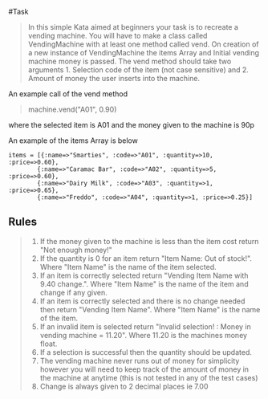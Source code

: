 #Task
> In this simple Kata aimed at beginners your task is to recreate a vending machine. You will have to make a class called VendingMachine 
> with at least one method called vend. On creation of a new instance of VendingMachine the items Array and Initial vending machine money is passed. 
> The vend method should take two arguments 1. Selection code of the item (not case sensitive) and 2. Amount of money the user inserts into the machine.

An example call of the vend method 

> machine.vend("A01", 0.90)

where the selected item is A01 and the money given to the machine is 90p

An example of the items Array is below

```
items = [{:name=>"Smarties", :code=>"A01", :quantity=>10, :price=>0.60},
        {:name=>"Caramac Bar", :code=>"A02", :quantity=>5, :price=>0.60},
        {:name=>"Dairy Milk", :code=>"A03", :quantity=>1, :price=>0.65},
        {:name=>"Freddo", :code=>"A04", :quantity=>1, :price=>0.25}]
```

## Rules
> 1. If the money given to the machine is less than the item cost return "Not enough money!"
> 2. If the quantity is 0 for an item return "Item Name: Out of stock!". Where "Item Name" is the name of the item selected.
> 3. If an item is correctly selected return "Vending Item Name with 9.40 change.". Where "Item Name" is the name of the item and change if any given.
> 4. If an item is correctly selected and there is no change needed then return "Vending Item Name". Where "Item Name" is the name of the item.
> 5. If an invalid item is selected return "Invalid selection! : Money in vending machine = 11.20". Where 11.20 is the machines money float.
> 6. If a selection is successful then the quantity should be updated.
> 7. The vending machine never runs out of money for simplicity however you will need to keep track of the amount of money in the machine at anytime (this is not tested in any of the test cases)
> 8. Change is always given to 2 decimal places ie 7.00
